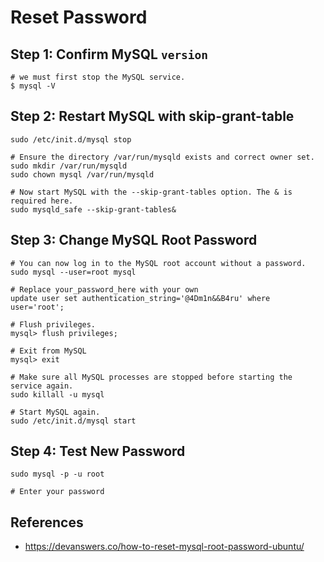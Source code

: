 # Reset Password

## Step 1: Confirm MySQL `version`
```
# we must first stop the MySQL service.
$ mysql -V
```
## Step 2: Restart MySQL with skip-grant-table
```
sudo /etc/init.d/mysql stop

# Ensure the directory /var/run/mysqld exists and correct owner set.
sudo mkdir /var/run/mysqld
sudo chown mysql /var/run/mysqld

# Now start MySQL with the --skip-grant-tables option. The & is required here.
sudo mysqld_safe --skip-grant-tables&
```

## Step 3: Change MySQL Root Password
```
# You can now log in to the MySQL root account without a password.
sudo mysql --user=root mysql

# Replace your_password_here with your own
update user set authentication_string='@4Dm1n&&B4ru' where user='root';

# Flush privileges.
mysql> flush privileges;

# Exit from MySQL
mysql> exit

# Make sure all MySQL processes are stopped before starting the service again.
sudo killall -u mysql

# Start MySQL again.
sudo /etc/init.d/mysql start
```
## Step 4: Test New Password
```
sudo mysql -p -u root

# Enter your password
```

## References
- https://devanswers.co/how-to-reset-mysql-root-password-ubuntu/